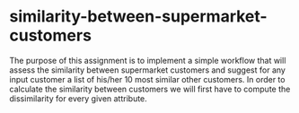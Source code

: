 # similarity-between-supermarket-customers
The purpose of this assignment is to implement a simple workflow that will assess the similarity between supermarket customers and suggest for any input customer a list of his/her 10 most similar other customers. In order to calculate the similarity between customers we will first have to compute the dissimilarity for every given attribute.
